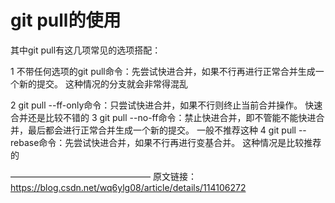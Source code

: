 # git pull的使用
其中git pull有这几项常见的选项搭配：

1 不带任何选项的git pull命令：先尝试快进合并，如果不行再进行正常合并生成一个新的提交。
这种情况的分支就会非常得混乱

2 git pull --ff-only命令：只尝试快进合并，如果不行则终止当前合并操作。 
快速合并还是比较不错的
3 git pull --no-ff命令：禁止快进合并，即不管能不能快进合并，最后都会进行正常合并生成一个新的提交。
一般不推荐这种
4 git pull --rebase命令：先尝试快进合并，如果不行再进行变基合并。
这种情况是比较推荐的

————————————————
原文链接：https://blog.csdn.net/wq6ylg08/article/details/114106272